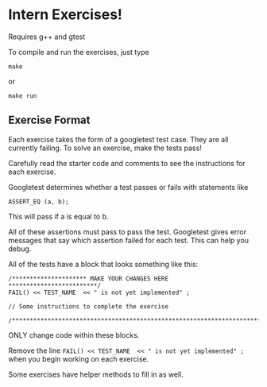 # Intern Exercises!

Requires g++ and gtest

To compile and run the exercises, just type

```
make
```

or

```
make run
```

## Exercise Format

Each exercise takes the form of a googletest test case. They are all currently failing. To solve an exercise, make the tests pass!

Carefully read the starter code and comments to see the instructions for each exercise.

Googletest determines whether a test passes or fails with statements like

```
ASSERT_EQ (a, b);
```
This will pass if a is equal to b. 

All of these assertions must pass to pass the test. Googletest gives error messages that say which assertion failed for each test. This can help you debug.

All of the tests have a block that looks something like this:
```
/********************* MAKE YOUR CHANGES HERE *************************/
FAIL() << TEST_NAME  << " is not yet implemented" ;

// Some instructions to complete the exercise

/**********************************************************************/
```

ONLY change code within these blocks. 

Remove the line `FAIL() << TEST_NAME  << " is not yet implemented" ;` when you begin working on each exercise.

Some exercises have helper methods to fill in as well.